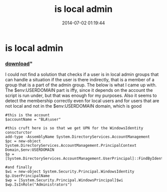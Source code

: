 ﻿---
pid:            5273
parent:         0
children:       
poster:         zespri
title:          is local admin
date:           2014-07-02 01:19:44
format:         posh
---

# is local admin

### [download](5273.ps1)"

I could not find a solution that checks if a user is in local admin groups that can handle a situation if the user is there indirectly, that is a member of a group that is a part of the admin group. The below is what I came up with. The $env:USERDOMAIN part is iffy, since it depends on the account the script is run under, but that was enough for my purposes. Also it seems to detect the membership correctly even for local users and for users that are not local and not in the $env:USERDOMAIN domain, which is good

```posh
#this is the account
$accountName = "BLA\user"

#this cruft here is so that we get UPN for the WindowsIdentity conscturctor
add-type -AssemblyName System.DirectoryServices.AccountManagement
$pc = new-object System.DirectoryServices.AccountManagement.PrincipalContext Domain,$env:USERDOMAIN
$p = [System.DirectoryServices.AccountManagement.UserPrincipal]::FindByIdentity($pc,$accountName)

#and finally
$wi = new-object System.Security.Principal.WindowsIdentity $p.UserPrincipalName
$wp = [System.Security.Principal.WindowsPrincipal]$wi
$wp.IsInRole("Administrators")

```
